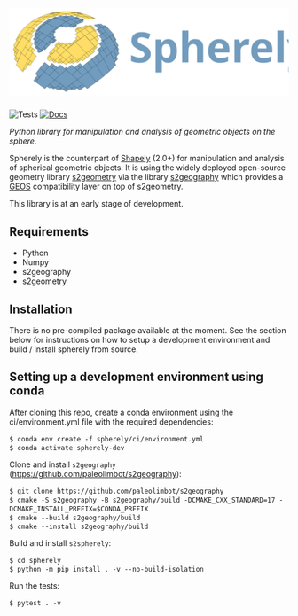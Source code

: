 # ![spherely](docs/_static/spherely_logo.svg)

![Tests](https://github.com/benbovy/spherely/actions/workflows/run-tests.yaml/badge.svg)
[![Docs](https://readthedocs.org/projects/spherely/badge/?version=latest)](https://spherely.readthedocs.io)

*Python library for manipulation and analysis of geometric objects on the sphere.*

Spherely is the counterpart of [Shapely](https://github.com/shapely/shapely)
(2.0+) for manipulation and analysis of spherical geometric objects. It is using
the widely deployed open-source geometry library
[s2geometry](https://github.com/google/s2geometry) via the library
[s2geography](https://github.com/paleolimbot/s2geography) which provides a
[GEOS](https://libgeos.org) compatibility layer on top of s2geometry.

This library is at an early stage of development.

## Requirements

- Python
- Numpy
- s2geography
- s2geometry

## Installation

There is no pre-compiled package available at the moment. See the section below
for instructions on how to setup a development environment and build / install
spherely from source.

## Setting up a development environment using conda

After cloning this repo, create a conda environment using the ci/environment.yml
file with the required dependencies:

```
$ conda env create -f spherely/ci/environment.yml
$ conda activate spherely-dev
```

Clone and install `s2geography` (https://github.com/paleolimbot/s2geography):

```
$ git clone https://github.com/paleolimbot/s2geography
$ cmake -S s2geography -B s2geography/build -DCMAKE_CXX_STANDARD=17 -DCMAKE_INSTALL_PREFIX=$CONDA_PREFIX
$ cmake --build s2geography/build
$ cmake --install s2geography/build
```

Build and install `s2spherely`:

```
$ cd spherely
$ python -m pip install . -v --no-build-isolation
```

Run the tests:

```
$ pytest . -v
```
